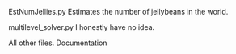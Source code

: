 EstNumJellies.py
Estimates the number of jellybeans in the world. 

multilevel_solver.py
I honestly have no idea. 

All other files. 
Documentation 
